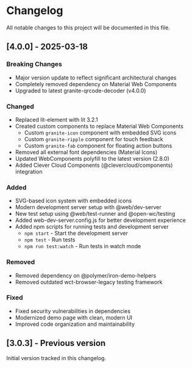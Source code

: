 # Changelog

All notable changes to this project will be documented in this file.

## [4.0.0] - 2025-03-18

### Breaking Changes
- Major version update to reflect significant architectural changes
- Completely removed dependency on Material Web Components
- Upgraded to latest granite-qrcode-decoder (v4.0.0)

### Changed
- Replaced lit-element with lit 3.2.1
- Created custom components to replace Material Web Components
  - Custom `granite-icon` component with embedded SVG icons
  - Custom `granite-ripple` component for touch feedback
  - Custom `granite-fab` component for floating action buttons
- Removed all external font dependencies (Material Icons)
- Updated WebComponents polyfill to the latest version (2.8.0)
- Added Clever Cloud Components (@clevercloud/components) integration

### Added
- SVG-based icon system with embedded icons
- Modern development server setup with @web/dev-server
- New test setup using @web/test-runner and @open-wc/testing
- Added web-dev-server.config.js for better development experience
- Added npm scripts for running tests and development server
  - `npm start` - Start the development server
  - `npm test` - Run tests
  - `npm run test:watch` - Run tests in watch mode

### Removed
- Removed dependency on @polymer/iron-demo-helpers
- Removed outdated wct-browser-legacy testing framework

### Fixed
- Fixed security vulnerabilities in dependencies
- Modernized demo page with clean, modern UI
- Improved code organization and maintainability

## [3.0.3] - Previous version

Initial version tracked in this changelog.
